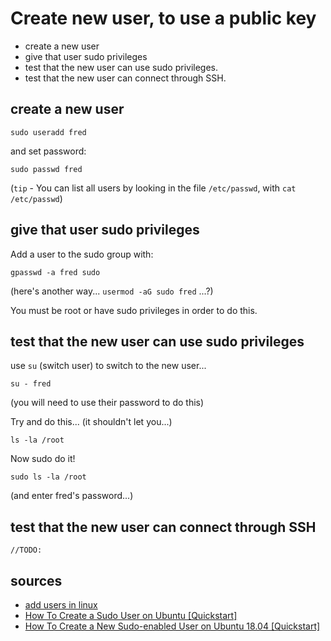 ﻿# Create new user, to use a public key

- create a new user
- give that user sudo privileges
- test that the new user can use sudo privileges.
- test that the new user can connect through SSH.

## create a new user

	sudo useradd fred

and set password:

	sudo passwd fred

(`tip` - You can list all users by looking in the file `/etc/passwd`, with `cat /etc/passwd`)

## give that user sudo privileges

Add a user to the sudo group with:

	gpasswd -a fred sudo

(here's another way... `usermod -aG sudo fred` ...?)

You must be root or have sudo privileges in order to do this.

## test that the new user can use sudo privileges

use `su` (switch user) to switch to the new user...

	su - fred

(you will need to use their password to do this)

Try and do this... (it shouldn't let you...)

	ls -la /root

Now sudo do it!

	sudo ls -la /root

(and enter fred's password...)

## test that the new user can connect through SSH

	//TODO:

## sources

- [add users in linux](https://www.tecmint.com/add-users-in-linux)
- [How To Create a Sudo User on Ubuntu [Quickstart]](https://www.digitalocean.com/community/tutorials/how-to-create-a-sudo-user-on-ubuntu-quickstart)
- [How To Create a New Sudo-enabled User on Ubuntu 18.04 [Quickstart]](https://www.digitalocean.com/community/tutorials/how-to-create-a-new-sudo-enabled-user-on-ubuntu-18-04-quickstart)